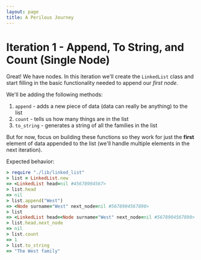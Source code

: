```yaml
---
layout: page
title: A Perilous Journey
---
```


# Iteration 1 - Append, To String, and Count (Single Node)

Great! We have nodes. In this iteration we'll create the `LinkedList` class and start filling in the basic functionality needed to append our _first node_.

We'll be adding the following methods:

1. `append` - adds a new piece of data (data can really be anything) to the list
2. `count` - tells us how many things are in the list
3. `to_string` - generates a string of all the families in the list

But for now, focus on building these functions so they work for just the __first__ element of data appended to the list (we'll handle multiple elements in the next iteration).

Expected behavior:

```ruby
> require "./lib/linked_list"
> list = LinkedList.new
=> <LinkedList head=nil #45678904567>
> list.head
=> nil
> list.append("West")
=> <Node surname="West" next_node=nil #5678904567890>
> list
=> <LinkedList head=<Node surname="West" next_node=nil #5678904567890> #45678904567>
> list.head.next_node
=> nil
> list.count
=> 1
> list.to_string
=> "The West family"
```
